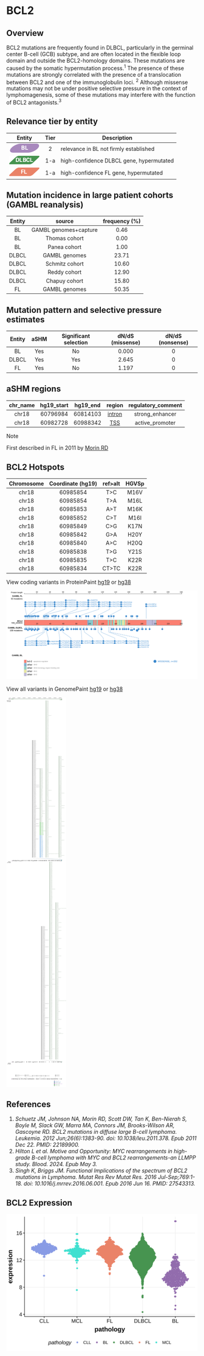 # BCL2
## Overview

BCL2 mutations are frequently found in DLBCL, particularly in the germinal center B-cell (GCB) subtype, and are often located in the flexible loop domain and outside the BCL2-homology domains. These mutations are caused by the somatic hypermutation process.<sup>1</sup> The presence of these mutations are strongly correlated with the presence of a translocation between BCL2 and one of the immunoglobulin loci. <sup>2</sup> Although missense mutations may not be under positive selective pressure in the context of lymphomagenesis, some of these mutations may interfere with the function of BCL2 antagonists.<sup>3</sup> 

## Relevance tier by entity

|Entity|Tier|Description                           |
|:------:|:----:|--------------------------------------|
|![BL](images/icons/BL_tier2.png)    |2   |relevance in BL not firmly established|
|![DLBCL](images/icons/DLBCL_tier1.png) |1-a   |high-confidence DLBCL gene, hypermutated            |
|![FL](images/icons/FL_tier1.png)    |1-a   |high-confidence FL gene, hypermutated               |

## Mutation incidence in large patient cohorts (GAMBL reanalysis)

|Entity|source               |frequency (%)|
|:------:|:---------------------:|:-------------:|
|BL    |GAMBL genomes+capture| 0.46        |
|BL    |Thomas cohort        | 0.00        |
|BL    |Panea cohort         | 1.00        |
|DLBCL |GAMBL genomes        |23.71        |
|DLBCL |Schmitz cohort       |10.60        |
|DLBCL |Reddy cohort         |12.90        |
|DLBCL |Chapuy cohort        |15.80        |
|FL    |GAMBL genomes        |50.35        |

## Mutation pattern and selective pressure estimates

|Entity|aSHM|Significant selection|dN/dS (missense)|dN/dS (nonsense)|
|:------:|:----:|:---------------------:|:----------------:|:----------------:|
|BL    |Yes |No                   |0.000           |0               |
|DLBCL |Yes |Yes                  |2.645           |0               |
|FL    |Yes |No                   |1.197           |0               |

## aSHM regions

|chr_name|hg19_start|hg19_end|region                                                                                       |regulatory_comment|
|:--------:|:----------:|:--------:|:---------------------------------------------------------------------------------------------:|:------------------:|
|chr18   |60796984  |60814103|[intron](https://genome.ucsc.edu/s/rdmorin/GAMBL%20hg19?position=chr18%3A60796984%2D60814103)|strong_enhancer   |
|chr18   |60982728  |60988342|[TSS](https://genome.ucsc.edu/s/rdmorin/GAMBL%20hg19?position=chr18%3A60982728%2D60988342)   |active_promoter   |


> [!NOTE]
> First described in FL in 2011 by [Morin RD](https://pubmed.ncbi.nlm.nih.gov/21796119)

 ## BCL2 Hotspots

| Chromosome |Coordinate (hg19) | ref>alt | HGVSp | 
 | :---:| :---: | :--: | :---: |
| chr18 | 60985854 | T>C | M16V |
| chr18 | 60985854 | T>A | M16L |
| chr18 | 60985853 | A>T | M16K |
| chr18 | 60985852 | C>T | M16I |
| chr18 | 60985849 | C>G | K17N |
| chr18 | 60985842 | G>A | H20Y |
| chr18 | 60985840 | A>C | H20Q |
| chr18 | 60985838 | T>G | Y21S |
| chr18 | 60985835 | T>C | K22R |
| chr18 | 60985834 | CT>TC | K22R |

View coding variants in ProteinPaint [hg19](https://morinlab.github.io/LLMPP/GAMBL/BCL2_protein.html)  or [hg38](https://morinlab.github.io/LLMPP/GAMBL/BCL2_protein_hg38.html)

![image](images/proteinpaint/BCL2_NM_000633.svg)

View all variants in GenomePaint [hg19](https://morinlab.github.io/LLMPP/GAMBL/BCL2.html)  or [hg38](https://morinlab.github.io/LLMPP/GAMBL/BCL2_hg38.html)

![image](images/proteinpaint/BCL2.svg)

## References

1. *Schuetz JM, Johnson NA, Morin RD, Scott DW, Tan K, Ben-Nierah S, Boyle M, Slack GW, Marra MA, Connors JM, Brooks-Wilson AR, Gascoyne RD. BCL2 mutations in diffuse large B-cell lymphoma. Leukemia. 2012 Jun;26(6):1383-90. doi: 10.1038/leu.2011.378. Epub 2011 Dec 22. PMID: 22189900.*
2. *Hilton L et al. Motive and Opportunity: MYC rearrangements in high-grade B-cell lymphoma with MYC
and BCL2 rearrangements-an LLMPP study. Blood. 2024. Epub May 3.*
3. *Singh K, Briggs JM. Functional Implications of the spectrum of BCL2 mutations in Lymphoma. Mutat Res Rev Mutat Res. 2016 Jul-Sep;769:1-18. doi: 10.1016/j.mrrev.2016.06.001. Epub 2016 Jun 16. PMID: 27543313.*
## BCL2 Expression
![image](images/gene_expression/BCL2_by_pathology.svg)
<!-- ORIGIN: 1339299 -->
<!-- FL: morinFrequentMutationHistonemodifying2011 -->
<!-- BL: burkhardtClinicalRelevanceMolecular2022b -->
<!-- BL: burkhardtClinicalRelevanceMolecular2022b -->
<!-- DLBCL: tanakaFrequentIncidenceSomatic1992 -->
